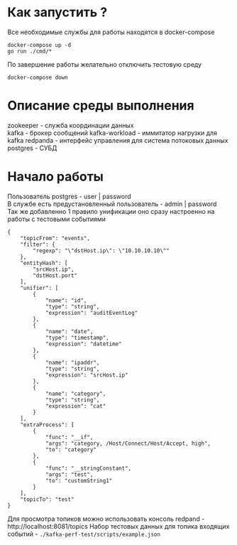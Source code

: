 # Как запустить ?

Все необходимые службы для работы находятся в docker-compose

```
docker-compose up -d
go run ./cmd/*
```

По завершение работы желательно отключить тестовую среду 
```
docker-compose down
```

# Описание среды выполнения

zookeeper - служба координации данных  
kafka - брокер сообщений
kafka-workload - иммитатор нагрузки для kafka
redpanda - интерфейс управления для система потоковых данных
postgres - СУБД

# Начало работы

Пользователь postgres - user | password  
В службе есть предустановленный пользователь - admin | password  
Так же добавленно 1 правило унификации оно сразу настроенно на работы с тестовыми событиями

```
{
    "topicFrom": "events",
    "filter": {
        "regexp": "\"dstHost.ip\": \"10.10.10.10\""
    },
    "entityHash": [
        "srcHost.ip",
        "dstHost.port"
    ],
    "unifier": [
        {
            "name": "id",
            "type": "string",
            "expression": "auditEventLog"
        },
        {
            "name": "date",
            "type": "timestamp",
            "expression": "datetime"
        },
        {
            "name": "ipaddr",
            "type": "string",
            "expression": "srcHost.ip"
        },
        {
            "name": "category",
            "type": "string",
            "expression": "cat"
        }
    ],
    "extraProcess": [
        {
            "func": "__if",
            "args": "category, /Host/Connect/Host/Accept, high",
            "to": "category"
        },
        {
            "func": "__stringConstant",
            "args": "test",
            "to": "customString1"
        }
    ],
    "topicTo": "test"
}
```

Для просмотра топиков можно использовать консоль redpand - http://localhost:8081/topics
Набор тестовых данных для топика входящих событий - `./kafka-perf-test/scripts/example.json`

